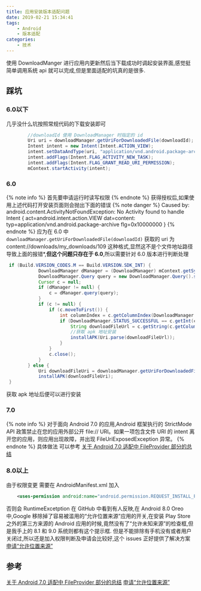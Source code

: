 ```yaml
---
title: 应用安装版本适配问题
date: 2019-02-21 15:34:41
tags:
    - Android
    - 版本适配
categories: 
    - 技术
---
```

使用 DownloadManger 进行应用内更新然后当下载成功时调起安装界面,感觉挺简单调用系统 api 就可以完成,但是里面适配的坑真的是很多.
<!-- more -->
## 踩坑
### 6.0以下

几乎没什么坑按照常规代码的下载安装即可
``` java
        //downloadId 使用 DownloadManager 时指定的 id
        Uri uri = downloadManager.getUriForDownloadedFile(downloadId);
        Intent intent = new Intent(Intent.ACTION_VIEW);
        intent.setDataAndType(uri, "application/vnd.android.package-archive");
        intent.addFlags(Intent.FLAG_ACTIVITY_NEW_TASK);
        intent.addFlags(Intent.FLAG_GRANT_READ_URI_PERMISSION);
        mContext.startActivity(intent);
```
### 6.0

&#123;% note info %&#125; 首先要申请运行时读写权限 &#123;% endnote %&#125;
获得授权后,如果使用上述代码打开安装页面则会抛出下面的错误
&#123;% note danger %&#125; 
Caused by: android.content.ActivityNotFoundException: No Activity found to handle Intent { act=android.intent.action.VIEW dat=content: typ=application/vnd.android.package-archive flg=0x10000000 } 
&#123;% endnote %&#125;
应为在 6.0 中 `downloadManager.getUriForDownloadedFile(downloadId)` 获取的 uri 为 content://downloads/my_downloads/109 这种格式,显然这不是个文件地址路径导致上面的报错*,**但这个问题只存在于 6.0**,所以需要针对 6.0 版本进行判断处理
``` java
 if (Build.VERSION_CODES.M == Build.VERSION.SDK_INT) {
            DownloadManager dManager = (DownloadManager) mContext.getSystemService(Context.DOWNLOAD_SERVICE);
            DownloadManager.Query query = new DownloadManager.Query().setFilterById(downloadId);
            Cursor c = null;
            if (dManager != null) {
                c = dManager.query(query);
            }
            if (c != null) {
                if (c.moveToFirst()) {
                    int columnIndex = c.getColumnIndex(DownloadManager.COLUMN_STATUS);
                    if (DownloadManager.STATUS_SUCCESSFUL == c.getInt(columnIndex)) {
                        String downloadFileUrl = c.getString(c.getColumnIndex(DownloadManager.COLUMN_LOCAL_URI));
                        //获取 apk 地址安装
                        installAPK(Uri.parse(downloadFileUrl));
                    }
                }
                c.close();
            }
        } else {
            Uri downloadFileUri = downloadManager.getUriForDownloadedFile(downloadId);
            installAPK(downloadFileUri);
 }
```
获取 apk 地址后便可以进行安装

### 7.0

&#123;% note info %&#125; 
对于面向 Android 7.0 的应用,Android 框架执行的 StrictMode API 政策禁止在您的应用外部公开 file:// URI。如果一项包含文件 URI 的 intent 离开您的应用，则应用出现故障，并出现 FileUriExposedException 异常。 
&#123;% endnote %&#125;
具体做法 可以参考 [关于 Android 7.0 适配中 FileProvider 部分的总结](http://yifeng.studio/2017/05/03/android-7-0-compat-fileprovider/)

### 8.0以上

由于权限变更 需要在 AndroidManifest.xml 加入
``` xml
    <uses-permission android:name="android.permission.REQUEST_INSTALL_PACKAGES"/>
```
否则会 RuntimeExcetption
在 GitHub 中看到有人反映,在 Android 8.0 Oreo 中,Google 移除掉了容易被滥用的“允许位置来源”应用的开关,在安装 Play Store 之外的第三方来源的 Android 应用的时候,竟然没有了“允许未知来源”的检查框,但是我手上的 8.1 和 9.0 系统则都有这个提示框. 但是不能排除有手机没有或者用户关闭过,所以还是加入权限判断及申请会比较好,这个 issues 正好提供了解决方案
[申请“允许位置来源”](https://github.com/yjfnypeu/UpdatePlugin/issues/51)

## 参考
[关于 Android 7.0 适配中 FileProvider 部分的总结](http://yifeng.studio/2017/05/03/android-7-0-compat-fileprovider/)
[申请“允许位置来源”](https://github.com/yjfnypeu/UpdatePlugin/issues/51)